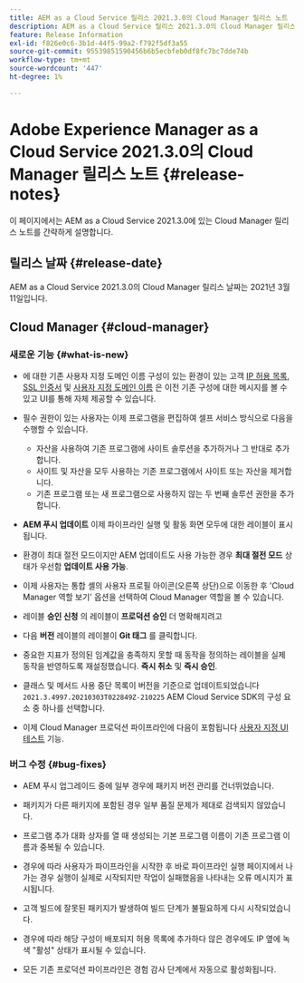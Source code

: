 ```yaml
---
title: AEM as a Cloud Service 릴리스 2021.3.0의 Cloud Manager 릴리스 노트
description: AEM as a Cloud Service 릴리스 2021.3.0의 Cloud Manager 릴리스 노트
feature: Release Information
exl-id: f826e0c6-3b1d-44f5-99a2-f792f5df3a55
source-git-commit: 95539851590456b6b5ecbfeb0df8fc7bc7dde74b
workflow-type: tm+mt
source-wordcount: '447'
ht-degree: 1%

---
```


# Adobe Experience Manager as a Cloud Service 2021.3.0의 Cloud Manager 릴리스 노트 {#release-notes}

이 페이지에서는 AEM as a Cloud Service 2021.3.0에 있는 Cloud Manager 릴리스 노트를 간략하게 설명합니다.

## 릴리스 날짜 {#release-date}

AEM as a Cloud Service 2021.3.0의 Cloud Manager 릴리스 날짜는 2021년 3월 11일입니다.

## Cloud Manager {#cloud-manager}

### 새로운 기능 {#what-is-new}

* 에 대한 기존 사용자 지정 도메인 이름 구성이 있는 환경이 있는 고객 [IP 허용 목록](/help/implementing/cloud-manager/ip-allow-lists/check-ip-allow-list-status.md#pre-existing-cdn), [SSL 인증서](/help/implementing/cloud-manager/managing-ssl-certifications/managing-certificates.md#pre-existing-cdn) 및 [사용자 지정 도메인 이름](/help/implementing/cloud-manager/custom-domain-names/check-domain-name-status.md#pre-existing-cdn) 은 이전 기존 구성에 대한 메시지를 볼 수 있고 UI를 통해 자체 제공할 수 있습니다.

* 필수 권한이 있는 사용자는 이제 프로그램을 편집하여 셀프 서비스 방식으로 다음을 수행할 수 있습니다.
   * 자산을 사용하여 기존 프로그램에 사이트 솔루션을 추가하거나 그 반대로 추가합니다.
   * 사이트 및 자산을 모두 사용하는 기존 프로그램에서 사이트 또는 자산을 제거합니다.
   * 기존 프로그램 또는 새 프로그램으로 사용하지 않는 두 번째 솔루션 권한을 추가합니다.

* **AEM 푸시 업데이트** 이제 파이프라인 실행 및 활동 화면 모두에 대한 레이블이 표시됩니다.

* 환경이 최대 절전 모드이지만 AEM 업데이트도 사용 가능한 경우 **최대 절전 모드** 상태가 우선함 **업데이트 사용 가능**.

* 이제 사용자는 통합 셸의 사용자 프로필 아이콘(오른쪽 상단)으로 이동한 후 &#39;Cloud Manager 역할 보기&#39; 옵션을 선택하여 Cloud Manager 역할을 볼 수 있습니다.

* 레이블 **승인 신청** 의 레이블이 **프로덕션 승인** 더 명확해지려고

* 다음 **버전** 레이블의 레이블이 **Git 태그** 를 클릭합니다.

* 중요한 지표가 정의된 임계값을 충족하지 못할 때 동작을 정의하는 레이블을 실제 동작을 반영하도록 재설정했습니다. **즉시 취소** 및 **즉시 승인**.

* 클래스 및 메서드 사용 중단 목록이 버전을 기준으로 업데이트되었습니다 `2021.3.4997.20210303T022849Z-210225` AEM Cloud Service SDK의 구성 요소 중 하나를 선택합니다.

* 이제 Cloud Manager 프로덕션 파이프라인에 다음이 포함됩니다 [사용자 지정 UI 테스트](/help/implementing/cloud-manager/functional-testing.md#custom-ui-testing) 기능.

### 버그 수정  {#bug-fixes}

* AEM 푸시 업그레이드 중에 일부 경우에 패키지 버전 관리를 건너뛰었습니다.

* 패키지가 다른 패키지에 포함된 경우 일부 품질 문제가 제대로 검색되지 않았습니다.

* 프로그램 추가 대화 상자를 열 때 생성되는 기본 프로그램 이름이 기존 프로그램 이름과 중복될 수 있습니다.

* 경우에 따라 사용자가 파이프라인을 시작한 후 바로 파이프라인 실행 페이지에서 나가는 경우 실행이 실제로 시작되지만 작업이 실패했음을 나타내는 오류 메시지가 표시됩니다.

* 고객 빌드에 잘못된 패키지가 발생하여 빌드 단계가 불필요하게 다시 시작되었습니다.

* 경우에 따라 해당 구성이 배포되지 허용 목록에 추가하다 않은 경우에도 IP 옆에 녹색 &quot;활성&quot; 상태가 표시될 수 있습니다.

* 모든 기존 프로덕션 파이프라인은 경험 감사 단계에서 자동으로 활성화됩니다.
